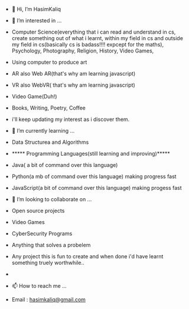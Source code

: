 - 👋 Hi, I’m HasimKaliq
- 👀 I’m interested in ...
- Computer Science(everything that i can read  and understand in cs, create something out of what i learnt, within my field in cs and outside my field in cs(basically cs is badass!!!! expcept for the maths),
 Psychology, Photography, Religion, History, Video Games,
- Using computer to produce art
- AR also Web AR(that's why am learning javascript)
- VR also WebVR( that's why am learning javascript)
- Video Game(Duh!)
- Books, Writing, Poetry, Coffee 
-  i'll keep updating my interest as i discover them. 

- 🌱 I’m currently learning ...
- Data Structurea and Algorithms
- ***** Programming Languages(still learning and improving)*****
- Java( a bit of command over this language)
- Python(a mb of command over this language) making progress fast
- JavaScript(a bit of command over this language) making progess fast

- 💞️ I’m looking to collaborate on ...
- Open source projects
- Video Games
- CyberSecurity Programs
- Anything that solves a probelem
- Any project this is fun to create and when done i'd have learnt something truely worthwhile..
- 
- 📫 How to reach me ...
- Email : hasimkaliq@gmail.com
<!---
HasimKaliq/HasimKaliq is a ✨ special ✨ repository because its `README.md` (this file) appears on your GitHub profile.
You can click the Preview link to take a look at your changes.
--->
